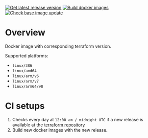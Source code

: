 [![Get latest release version](https://github.com/clowa/docker-terraform/actions/workflows/get-latest-release.yml/badge.svg)](https://github.com/clowa/docker-terraform/actions/workflows/get-latest-release.yml)
[![Build docker images](https://github.com/clowa/docker-terraform/actions/workflows/docker-buildx.yml/badge.svg)](https://github.com/clowa/docker-terraform/actions/workflows/docker-buildx.yml)
[![Check base image update](https://github.com/clowa/docker-terraform/actions/workflows/check-base-image-update.yml/badge.svg)](https://github.com/clowa/docker-terraform/actions/workflows/check-base-image-update.yml)

# Overview

Docker image with corresponding terraform version.

Supported platforms:

- `linux/386`
- `linux/amd64`
- `linux/arm/v6`
- `linux/arm/v7`
- `linux/arm64/v8`

# CI setups

1. Checks every day at `12:00 am / midnight UTC` if a new release is available at the [terraform repository](https://github.com/hashicorp/terraform)
2. Build new docker images with the new release.
